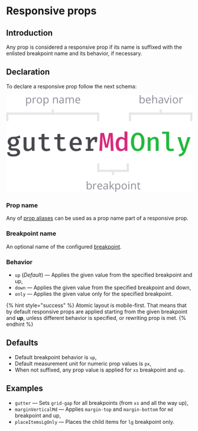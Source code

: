 # Responsive props

## Introduction

Any prop is considered a responsive prop if its name is suffixed with the enlisted breakpoint name and its behavior, if necessary.

## Declaration

To declare a responsive prop follow the next schema:

![propName + ?breakpointName + ?behavior](../.gitbook/assets/responsive-prop.png)

### **Prop name**

Any of [prop aliases](prop-aliases.md) can be used as a prop name part of a responsive prop.

### Breakpoint name

An optional name of the configured [breakpoint](breakpoints.md).

### **Behavior**

* `up` \(_Default_\) — Applies the given value from the specified breakpoint and up,
* `down` — Applies the given value from the specified breakpoint and down,
* `only` — Applies the given value only for the specified breakpoint.

{% hint style="success" %}
Atomic layout is mobile-first. That means that by default responsive props are applied starting from the given breakpoint and **up**, unless different behavior is specified, or rewriting prop is met.
{% endhint %}

## Defaults

* Default breakpoint behavior is `up`,
* Default measurement unit for numeric prop values is `px`,
* When not suffixed, any prop value is applied for `xs` breakpoint and `up`.

## Examples

* `gutter` — Sets `grid-gap` for all breakpoints \(from `xs` and all the way up\), 
* `marginVerticalMd` — Applies `margin-top` and `margin-bottom` for `md` breakpoint and up,
* `placeItemsLgOnly` — Places the child items for `lg` breakpoint only.

